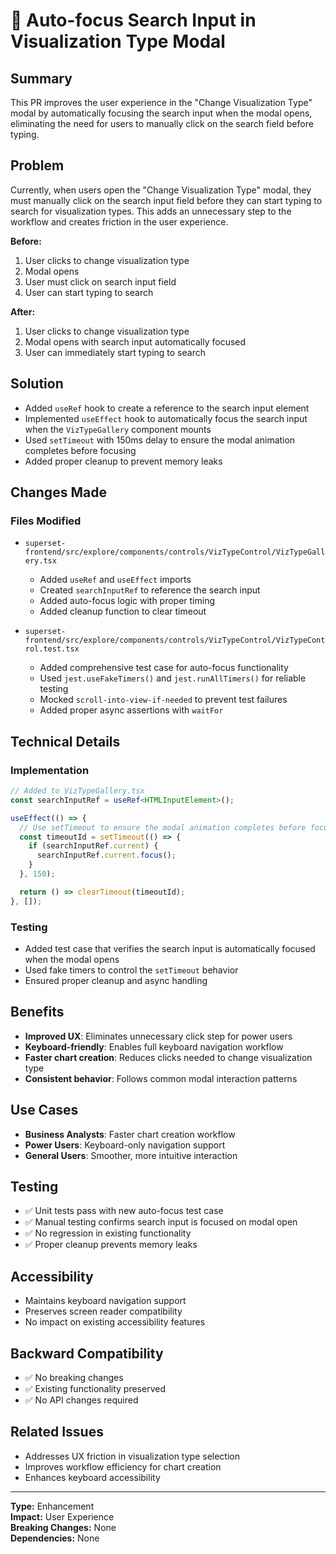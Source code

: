 # 🎯 Auto-focus Search Input in Visualization Type Modal

## Summary
This PR improves the user experience in the "Change Visualization Type" modal by automatically focusing the search input when the modal opens, eliminating the need for users to manually click on the search field before typing.

## Problem
Currently, when users open the "Change Visualization Type" modal, they must manually click on the search input field before they can start typing to search for visualization types. This adds an unnecessary step to the workflow and creates friction in the user experience.

**Before:**
1. User clicks to change visualization type
2. Modal opens
3. User must click on search input field
4. User can start typing to search

**After:**
1. User clicks to change visualization type
2. Modal opens with search input automatically focused
3. User can immediately start typing to search

## Solution
- Added `useRef` hook to create a reference to the search input element
- Implemented `useEffect` hook to automatically focus the search input when the `VizTypeGallery` component mounts
- Used `setTimeout` with 150ms delay to ensure the modal animation completes before focusing
- Added proper cleanup to prevent memory leaks

## Changes Made

### Files Modified
- `superset-frontend/src/explore/components/controls/VizTypeControl/VizTypeGallery.tsx`
  - Added `useRef` and `useEffect` imports
  - Created `searchInputRef` to reference the search input
  - Added auto-focus logic with proper timing
  - Added cleanup function to clear timeout

- `superset-frontend/src/explore/components/controls/VizTypeControl/VizTypeControl.test.tsx`
  - Added comprehensive test case for auto-focus functionality
  - Used `jest.useFakeTimers()` and `jest.runAllTimers()` for reliable testing
  - Mocked `scroll-into-view-if-needed` to prevent test failures
  - Added proper async assertions with `waitFor`

## Technical Details

### Implementation
```typescript
// Added to VizTypeGallery.tsx
const searchInputRef = useRef<HTMLInputElement>();

useEffect(() => {
  // Use setTimeout to ensure the modal animation completes before focusing
  const timeoutId = setTimeout(() => {
    if (searchInputRef.current) {
      searchInputRef.current.focus();
    }
  }, 150);

  return () => clearTimeout(timeoutId);
}, []);
```

### Testing
- Added test case that verifies the search input is automatically focused when the modal opens
- Used fake timers to control the `setTimeout` behavior
- Ensured proper cleanup and async handling

## Benefits
- **Improved UX**: Eliminates unnecessary click step for power users
- **Keyboard-friendly**: Enables full keyboard navigation workflow
- **Faster chart creation**: Reduces clicks needed to change visualization type
- **Consistent behavior**: Follows common modal interaction patterns

## Use Cases
- **Business Analysts**: Faster chart creation workflow
- **Power Users**: Keyboard-only navigation support
- **General Users**: Smoother, more intuitive interaction

## Testing
- ✅ Unit tests pass with new auto-focus test case
- ✅ Manual testing confirms search input is focused on modal open
- ✅ No regression in existing functionality
- ✅ Proper cleanup prevents memory leaks

## Accessibility
- Maintains keyboard navigation support
- Preserves screen reader compatibility
- No impact on existing accessibility features

## Backward Compatibility
- ✅ No breaking changes
- ✅ Existing functionality preserved
- ✅ No API changes required

## Related Issues
- Addresses UX friction in visualization type selection
- Improves workflow efficiency for chart creation
- Enhances keyboard accessibility

---

**Type:** Enhancement  
**Impact:** User Experience  
**Breaking Changes:** None  
**Dependencies:** None
